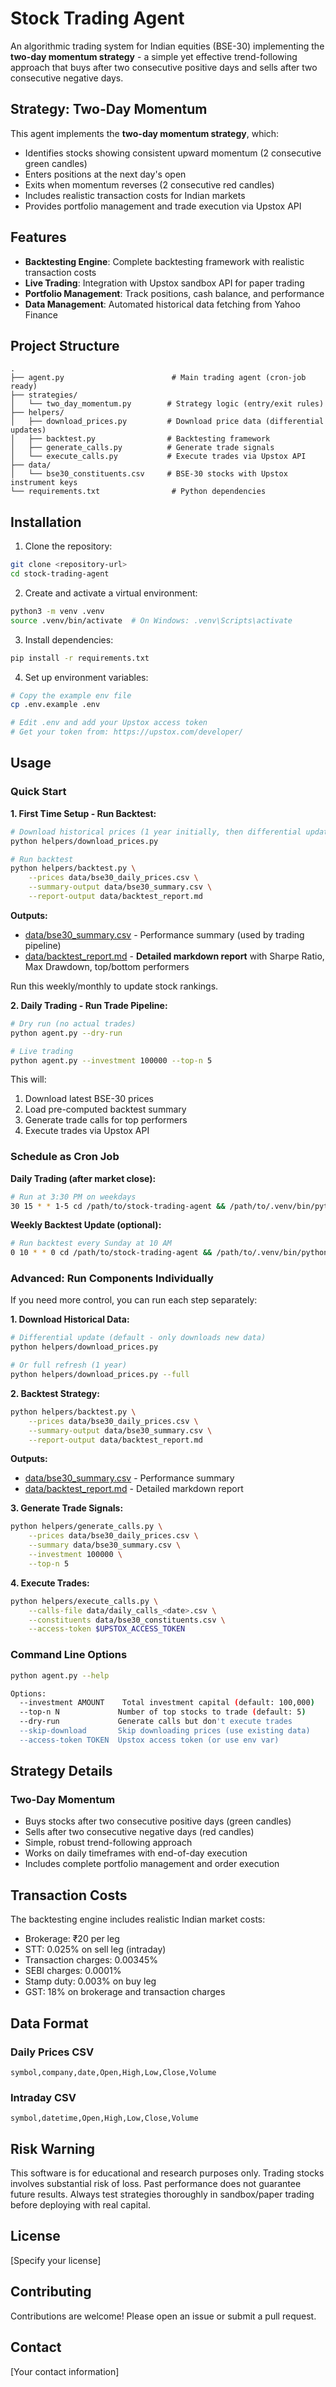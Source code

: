 # Stock Trading Agent

An algorithmic trading system for Indian equities (BSE-30) implementing the **two-day momentum strategy** - a simple yet effective trend-following approach that buys after two consecutive positive days and sells after two consecutive negative days.

## Strategy: Two-Day Momentum

This agent implements the **two-day momentum strategy**, which:
- Identifies stocks showing consistent upward momentum (2 consecutive green candles)
- Enters positions at the next day's open
- Exits when momentum reverses (2 consecutive red candles)
- Includes realistic transaction costs for Indian markets
- Provides portfolio management and trade execution via Upstox API

## Features

- **Backtesting Engine**: Complete backtesting framework with realistic transaction costs
- **Live Trading**: Integration with Upstox sandbox API for paper trading
- **Portfolio Management**: Track positions, cash balance, and performance
- **Data Management**: Automated historical data fetching from Yahoo Finance

## Project Structure

```
.
├── agent.py                        # Main trading agent (cron-job ready)
├── strategies/
│   └── two_day_momentum.py        # Strategy logic (entry/exit rules)
├── helpers/
│   ├── download_prices.py         # Download price data (differential updates)
│   ├── backtest.py                # Backtesting framework
│   ├── generate_calls.py          # Generate trade signals
│   └── execute_calls.py           # Execute trades via Upstox API
├── data/
│   └── bse30_constituents.csv     # BSE-30 stocks with Upstox instrument keys
└── requirements.txt                # Python dependencies
```

## Installation

1. Clone the repository:
```bash
git clone <repository-url>
cd stock-trading-agent
```

2. Create and activate a virtual environment:
```bash
python3 -m venv .venv
source .venv/bin/activate  # On Windows: .venv\Scripts\activate
```

3. Install dependencies:
```bash
pip install -r requirements.txt
```

4. Set up environment variables:
```bash
# Copy the example env file
cp .env.example .env

# Edit .env and add your Upstox access token
# Get your token from: https://upstox.com/developer/
```

## Usage

### Quick Start

**1. First Time Setup - Run Backtest:**

```bash
# Download historical prices (1 year initially, then differential updates)
python helpers/download_prices.py

# Run backtest
python helpers/backtest.py \
    --prices data/bse30_daily_prices.csv \
    --summary-output data/bse30_summary.csv \
    --report-output data/backtest_report.md
```

**Outputs:**
- [data/bse30_summary.csv](data/bse30_summary.csv) - Performance summary (used by trading pipeline)
- [data/backtest_report.md](data/backtest_report.md) - **Detailed markdown report** with Sharpe Ratio, Max Drawdown, top/bottom performers

Run this weekly/monthly to update stock rankings.

**2. Daily Trading - Run Trade Pipeline:**

```bash
# Dry run (no actual trades)
python agent.py --dry-run

# Live trading
python agent.py --investment 100000 --top-n 5
```

This will:
1. Download latest BSE-30 prices
2. Load pre-computed backtest summary
3. Generate trade calls for top performers
4. Execute trades via Upstox API

### Schedule as Cron Job

**Daily Trading (after market close):**
```bash
# Run at 3:30 PM on weekdays
30 15 * * 1-5 cd /path/to/stock-trading-agent && /path/to/.venv/bin/python agent.py
```

**Weekly Backtest Update (optional):**
```bash
# Run backtest every Sunday at 10 AM
0 10 * * 0 cd /path/to/stock-trading-agent && /path/to/.venv/bin/python helpers/backtest.py --prices data/bse30_daily_prices.csv --summary-output data/bse30_summary.csv --report-output data/backtest_report.md
```

### Advanced: Run Components Individually

If you need more control, you can run each step separately:

**1. Download Historical Data:**
```bash
# Differential update (default - only downloads new data)
python helpers/download_prices.py

# Or full refresh (1 year)
python helpers/download_prices.py --full
```

**2. Backtest Strategy:**
```bash
python helpers/backtest.py \
    --prices data/bse30_daily_prices.csv \
    --summary-output data/bse30_summary.csv \
    --report-output data/backtest_report.md
```

**Outputs:**
- [data/bse30_summary.csv](data/bse30_summary.csv) - Performance summary
- [data/backtest_report.md](data/backtest_report.md) - Detailed markdown report

**3. Generate Trade Signals:**
```bash
python helpers/generate_calls.py \
    --prices data/bse30_daily_prices.csv \
    --summary data/bse30_summary.csv \
    --investment 100000 \
    --top-n 5
```

**4. Execute Trades:**
```bash
python helpers/execute_calls.py \
    --calls-file data/daily_calls_<date>.csv \
    --constituents data/bse30_constituents.csv \
    --access-token $UPSTOX_ACCESS_TOKEN
```

### Command Line Options

```bash
python agent.py --help

Options:
  --investment AMOUNT    Total investment capital (default: 100,000)
  --top-n N             Number of top stocks to trade (default: 5)
  --dry-run             Generate calls but don't execute trades
  --skip-download       Skip downloading prices (use existing data)
  --access-token TOKEN  Upstox access token (or use env var)
```

## Strategy Details

### Two-Day Momentum
- Buys stocks after two consecutive positive days (green candles)
- Sells after two consecutive negative days (red candles)
- Simple, robust trend-following approach
- Works on daily timeframes with end-of-day execution
- Includes complete portfolio management and order execution

## Transaction Costs

The backtesting engine includes realistic Indian market costs:
- Brokerage: ₹20 per leg
- STT: 0.025% on sell leg (intraday)
- Transaction charges: 0.00345%
- SEBI charges: 0.0001%
- Stamp duty: 0.003% on buy leg
- GST: 18% on brokerage and transaction charges

## Data Format

### Daily Prices CSV
```
symbol,company,date,Open,High,Low,Close,Volume
```

### Intraday CSV
```
symbol,datetime,Open,High,Low,Close,Volume
```

## Risk Warning

This software is for educational and research purposes only. Trading stocks involves substantial risk of loss. Past performance does not guarantee future results. Always test strategies thoroughly in sandbox/paper trading before deploying with real capital.

## License

[Specify your license]

## Contributing

Contributions are welcome! Please open an issue or submit a pull request.

## Contact

[Your contact information]
